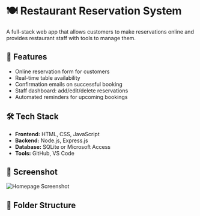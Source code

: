 # 🍽️ Restaurant Reservation System

A full-stack web app that allows customers to make reservations online and provides restaurant staff with tools to manage them.

## 🚀 Features

- Online reservation form for customers
- Real-time table availability
- Confirmation emails on successful booking
- Staff dashboard: add/edit/delete reservations
- Automated reminders for upcoming bookings

## 🛠️ Tech Stack

- **Frontend:** HTML, CSS, JavaScript
- **Backend:** Node.js, Express.js
- **Database:** SQLite or Microsoft Access
- **Tools:** GitHub, VS Code

## 📸 Screenshot

![Homepage Screenshot](assets/images/homepage-screenshot.png)

## 📂 Folder Structure

